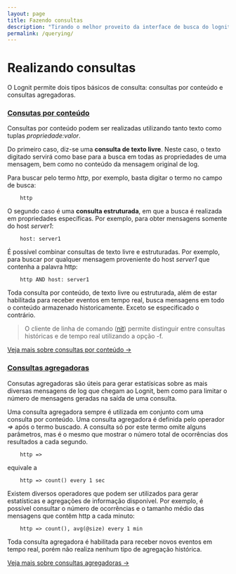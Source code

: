 ```yaml
---
layout: page
title: Fazendo consultas
description: "Tirando o melhor proveito da interface de busca do lognit"
permalink: /querying/
---
```


# Realizando consultas


O Lognit permite dois tipos básicos de consulta: consultas por conteúdo e consultas agregadoras.


### [Consutas por conteúdo](/content-query)

Consultas por conteúdo podem ser realizadas utilizando tanto texto como tuplas *propriedade:valor*. 

Do primeiro caso, diz-se uma **consulta de texto livre**. Neste caso, o texto digitado servirá como base para a busca em todas as propriedades de uma mensagem, bem como no conteúdo da mensagem original de log.

Para buscar pelo termo *http*, por exemplo, basta digitar o termo no campo de busca:

```
    http
```

O segundo caso é uma **consulta estruturada**, em que a busca é realizada em propriedades específicas. Por exemplo, para obter mensagens somente do host *server1*:

```
    host: server1
```

É possível combinar consultas de texto livre e estruturadas. Por exemplo, para buscar por qualquer mensagem proveniente do host *server1* que contenha a palavra http:

```
    http AND host: server1
```

Toda consulta por conteúdo, de texto livre ou estruturada, além de estar habilitada para receber eventos em tempo real, busca mensagens em todo o conteúdo armazenado historicamente. Exceto se especificado o contrário.

> O cliente de linha de comando ([nit](http://github.com/intelie/lognit-cli)) permite distinguir entre consultas históricas e de tempo real utilizando a opção -f.

[Veja mais sobre consultas por conteúdo &rarr;](/content-query)


### [Consultas agregadoras](/aggregation-query)

Consutas agregadoras são úteis para gerar estatísicas sobre as mais diversas mensagens de log que chegam ao Lognit, bem como para limitar o número de mensagens geradas na saída de uma consulta.

Uma consulta agregadora sempre é utilizada em conjunto com uma consulta por conteúdo. Uma consulta agregadora é definida pelo operador *=>* após o termo buscado. A consulta só por este termo omite alguns parâmetros, mas é o mesmo que mostrar o número total de ocorrências dos resultados a cada segundo.

```
    http =>
```

equivale a 

```
    http => count() every 1 sec
```

Existem diversos operadores que podem ser utilizados para gerar estatísticas e agregações de informação disponível. Por exemplo, é possível consultar o número de ocorrências e o tamanho médio das mensagens que contêm http a cada minuto:

```
    http => count(), avg(@size) every 1 min
```

Toda consulta agregadora é habilitada para receber novos eventos em tempo real, porém não realiza nenhum tipo de agregação histórica.

[Veja mais sobre consultas agregadoras &rarr;](/aggregation-query)
